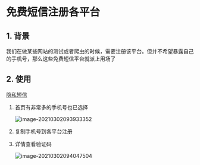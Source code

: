 # 免费短信注册各平台

## 1. 背景

我们在做某些网站的测试或者爬虫的时候，需要注册该平台。但并不希望暴露自己的手机号，那么这些免费短信平台就派上用场了

## 2. 使用

[隐私短信](https://www.yinsiduanxin.com/china-phone-number.html)

1. 首页有非常多的手机号也已选择

   ![image-20210302093933352](https://cdn.jsdelivr.net/gh/MrJackC/PicGoImages/other/202404230956884.png)

2. 复制手机号到各平台注册
3. 详情查看验证码

   ![image-20210302094047504](https://cdn.jsdelivr.net/gh/MrJackC/PicGoImages/other/202404230956929.png)

